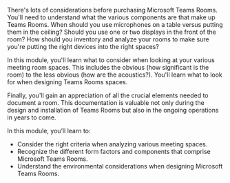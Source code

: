 There's lots of considerations before purchasing Microsoft Teams Rooms. You'll need to understand what the various components are that make up Teams Rooms. When should you use microphones on a table versus putting them in the ceiling? Should you use one or two displays in the front of the room? How should you inventory and analyze your rooms to make sure you're putting the right devices into the right spaces?

In this module, you'll learn what to consider when looking at your various meeting room spaces. This includes the obvious (how significant is the room) to the less obvious (how are the acoustics?). You'll learn what to look for when designing Teams Rooms spaces.

Finally, you'll gain an appreciation of all the crucial elements needed to document a room. This documentation is valuable not only during the design and installation of Teams Rooms but also in the ongoing operations in years to come.

In this module, you’ll learn to:
 
- Consider the right criteria when analyzing various meeting spaces.
- Recognize the different form factors and components that comprise Microsoft Teams Rooms.
- Understand the environmental considerations when designing Microsoft Teams Rooms. 

